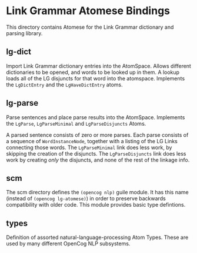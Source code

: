 
Link Grammar Atomese Bindings
=============================

This directory contains Atomese for the Link Grammar dictionary and
parsing library.


lg-dict
-------
Import Link Grammar dictionary entries into the AtomSpace. Allows
different dictionaries to be opened, and words to be looked up in them.
A lookup loads all of the LG disjuncts for that word into the atomspace. 
Implements the `LgDictEntry` and the `LgHaveDictEntry` atoms.

lg-parse
--------
Parse sentences and place parse results into the AtomSpace. Implements
the `LgParse`, `LgParseMinimal` and `LgParseDisjuncts` Atoms.

A parsed sentence consists of zero or more parses. Each parse consists
of a sequence of `WordInstanceNode`, together with a listing of the 
LG Links connecting those words. The `LgParseMinimal` link does less
work, by skipping the creation of the disjuncts. The `LgParseDisjuncts`
link does less work by creating *only* the disjuncts, and none of the
rest of the linkage info.

scm
---
The scm directory defines the `(opencog nlp)` guile module. It has this
name (instead of `(opencog lg-atomese)`) in order to preserve backwards
compatibility with older code. This module provides basic type
defintions.

types
-----
Definition of assorted natural-language-processing Atom Types. These
are used by many different OpenCog NLP subsystems.
